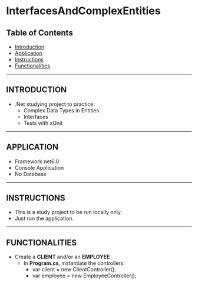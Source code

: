 # InterfacesAndComplexEntities

## Table of Contents

- [Introduction](#introduction)
- [Application](#application)
- [Instructions](#instructions)
- [Functionalities](#functionalities)

---

## **INTRODUCTION**

- .Net studying project to practice:
  - Complex Data Types in Entities
  - Interfaces
  - Tests with xUnit

---

## **APPLICATION**

 - Framework net6.0
 - Console Application
 - No Database

---

## **INSTRUCTIONS**

- This is a study project to be run locally only.
- Just run the application.
    
---

## **FUNCTIONALITIES**

- Create a **CLIENT** and/or an **EMPLOYEE**
  - In **Program.cs**, instantiate the controllers: 
    - var client = new ClientController();
    - var employee = new EmployeeController();
